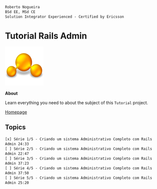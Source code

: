 ```
Roberto Nogueira  
BSd EE, MSd CE
Solution Integrator Experienced - Certified by Ericsson
```
# Tutorial Rails Admin

![tutorial image](images/tutorial.png)

**About**

Learn everything you need to about the subject of this `Tutorial` project.

[Homepage](https://www.youtube.com/watch?v=fHoWq_jiWHs&list=PLdDT8if5attE7GG4L4Annvd9gEhKsPvb9)

## Topics
```
[x] Série 1/5 - Criando um sistema Administrativo Completo com Rails Admin 24:33
[ ] Série 2/5 - Criando um sistema Administrativo Completo com Rails Admin 22:47
[ ] Série 3/5 - Criando um sistema Administrativo Completo com Rails Admin 37:23
[ ] Série 4/5 - Criando um sistema Administrativo Completo com Rails Admin 37:50
[ ] Série 5/5 - Criando um sistema Administrativo Completo com Rails Admin 25:20
```
